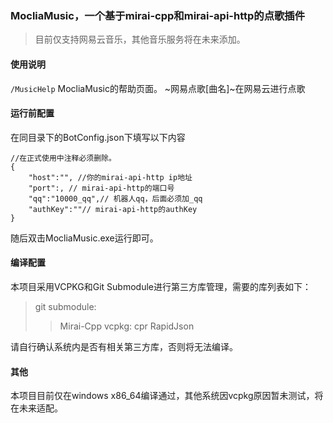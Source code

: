 ### MocliaMusic，一个基于mirai-cpp和mirai-api-http的点歌插件

> 目前仅支持网易云音乐，其他音乐服务将在未来添加。

#### 使用说明

`/MusicHelp` MocliaMusic的帮助页面。
~网易点歌[曲名]~在网易云进行点歌

#### 运行前配置

在同目录下的BotConfig.json下填写以下内容
~~~
//在正式使用中注释必须删除。
{
    "host":"", //你的mirai-api-http ip地址
    "port":, // mirai-api-http的端口号
    "qq":"10000_qq",// 机器人qq，后面必须加_qq
    "authKey":""// mirai-api-http的authKey
}
~~~
随后双击MocliaMusic.exe运行即可。

#### 编译配置

本项目采用VCPKG和Git Submodule进行第三方库管理，需要的库列表如下：

> git submodule:
> > Mirai-Cpp
> vcpkg:
> > cpr
> > RapidJson

请自行确认系统内是否有相关第三方库，否则将无法编译。

#### 其他

本项目目前仅在windows x86_64编译通过，其他系统因vcpkg原因暂未测试，将在未来适配。